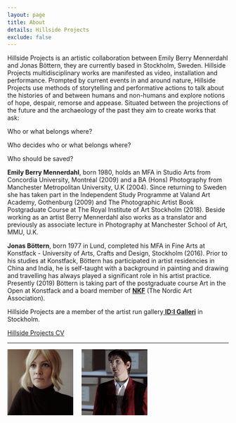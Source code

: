 ```yaml
---
layout: page
title: About
details: Hillside Projects
exclude: false
---
```

Hillside Projects is an artistic collaboration between Emily Berry Mennerdahl and Jonas Böttern, they are currently based in Stockholm, Sweden. Hillside Projects multidisciplinary works are manifested as video, installation and performance. Prompted by current events in and around nature, Hillside Projects use methods of storytelling and performative actions to talk about the histories of and between humans and non-humans and explore notions of hope, despair, remorse and appease. Situated between the projections of the future and the archaeology of the past they aim to create works that ask:



Who or what belongs where? 

Who decides who or what belongs where? 

Who should be saved? 





**Emily Berry Mennerdahl**, born 1980, holds an MFA in Studio Arts from Concordia University, Montréal (2009) and a BA (Hons) Photography from Manchester Metropolitan University, U.K (2004). Since returning to Sweden she has taken part in the Independent Study Programme at Valand Art Academy, Gothenburg (2009) and The Photographic Artist Book Postgraduate Course at The Royal Institute of Art Stockholm (2018). Beside working as an artist Berry Mennerdahl also works as a translator and previously as associate lecture in Photography at Manchester School of Art, MMU, U.K.



**Jonas Böttern**, born 1977 in Lund, completed his MFA in Fine Arts at Konstfack - University of Arts, Crafts and Design, Stockholm (2016). Prior to his studies at Konstfack, Böttern has participated in artist residencies in China and India, he is self-taught with a background in painting and drawing and travelling has always played a significant role in his artist practice. Presently (2019) Böttern is taking part of the postgraduate course Art in the Open at Konstfack and a board member of [**NKF**](http://nkfsweden.org/) (The Nordic Art Association).



Hillside Projects are a member of the artist run gallery[ **ID:I Galleri**](http://idigalleri.org/) in Stockholm. 



[Hillside Projects CV](/cv.html)

<hr




<hr>

<div class="text-center">
  <img src="/images/Emily_Mennerdahl.jpg" alt="Emily Mennerdahl, Hillside Projects" title="Emily Mennerdahl, Hillside Projects" width="150" style="display: inline;" />
  <img src="/images/Jonas_Bottern.jpg" alt="Jonas Böttern, Hillside Projects" title="Jonas Böttern, Hillside Projects" width="150" style="display: inline; margin-left:15px;"/>
</div>
